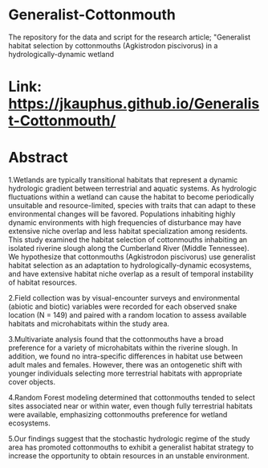 # Generalist-Cottonmouth
The repository for the data and script for the research article; "Generalist habitat selection by cottonmouths (Agkistrodon piscivorus) in a hydrologically-dynamic wetland

# Link: https://jkauphus.github.io/Generalist-Cottonmouth/

# Abstract

1.Wetlands are typically transitional habitats that represent a dynamic hydrologic gradient between terrestrial and aquatic systems. As hydrologic fluctuations within a wetland can cause the habitat to become periodically unsuitable and resource-limited, species with traits that can adapt to these environmental changes will be favored. Populations inhabiting highly dynamic environments with high frequencies of disturbance may have extensive niche overlap and less habitat specialization among residents. This study examined the habitat selection of cottonmouths inhabiting an isolated riverine slough along the Cumberland River (Middle Tennessee). We hypothesize that cottonmouths (Agkistrodon piscivorus) use generalist habitat selection as an adaptation to hydrologically-dynamic ecosystems, and have extensive habitat niche overlap as a result of temporal instability of habitat resources.

2.Field collection was by visual-encounter surveys and environmental (abiotic and biotic) variables were recorded for each observed snake location (N = 149) and paired with a random location to assess available habitats and microhabitats within the study area. 

3.Multivariate analysis found that the cottonmouths have a broad preference for a variety of microhabitats within the riverine slough. In addition, we found no intra-specific differences in habitat use between adult males and females. However, there was an ontogenetic shift with younger individuals selecting more terrestrial habitats with appropriate cover objects. 

4.Random Forest modeling determined that cottonmouths tended to select sites associated near or within water, even though fully terrestrial habitats were available, emphasizing cottonmouths preference for wetland ecosystems.

5.Our findings suggest that the stochastic hydrologic regime of the study area has promoted cottonmouths to exhibit a generalist habitat strategy to increase the opportunity to obtain resources in an unstable environment.
